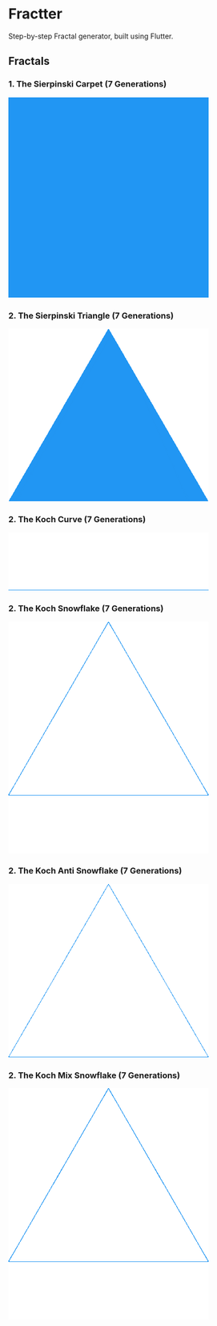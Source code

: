 # Fractter

Step-by-step Fractal generator, built using Flutter.

## Fractals

### 1. The Sierpinski Carpet (7 Generations)

<img width=400 src=.github/images/sierpinski_carpet.gif />

### 2. The Sierpinski Triangle (7 Generations)

<img width=400 src=.github/images/sierpinski_triangle.gif />

### 2. The Koch Curve (7 Generations)

<img width=400 src=.github/images/koch_curve.gif />

### 2. The Koch Snowflake (7 Generations)

<img width=400 src=.github/images/koch_snowflake.gif />

### 2. The Koch Anti Snowflake (7 Generations)

<img width=400 src=.github/images/koch_anti_snowflake.gif />

### 2. The Koch Mix Snowflake (7 Generations)

<img width=400 src=.github/images/koch_mix_snowflake.gif />
